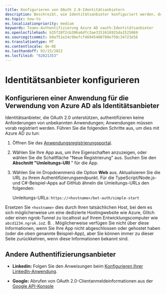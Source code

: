```yaml
---
title: Konfigurieren von OAuth 2.0-Identitätsanbietern
description: Beschreibt, wie Identitätsanbieter konfiguriert werden, deren Schwerpunkt auf Microsoft Azure Active Directory (Azure AD) liegt.
ms.topic: how-to
ms.localizationpriority: medium
keywords: Teams-Authentifizierung Azure AD oauth-Identitätsanbieter
ms.openlocfilehash: b35f28f2cb306a6dfc3ae3151616925da1525069
ms.sourcegitcommit: b9af51e24c9befcf46945400789e750c34723e56
ms.translationtype: MT
ms.contentlocale: de-DE
ms.lasthandoff: 02/15/2022
ms.locfileid: "62821353"
---
```

# <a name="configure-identity-providers"></a>Identitätsanbieter konfigurieren

## <a name="configuring-an-application-to-use-azure-ad-as-an-identity-provider"></a>Konfigurieren einer Anwendung für die Verwendung von Azure AD als Identitätsanbieter

Identitätsanbieter, die OAuth 2.0 unterstützen, authentifizieren keine Anforderungen von unbekannten Anwendungen; Anwendungen müssen vorab registriert werden. Führen Sie die folgenden Schritte aus, um dies mit Azure AD zu tun:

1. Öffnen Sie das [Anwendungsregistrierungsportal](https://ms.portal.azure.com/#blade/Microsoft_AAD_RegisteredApps/ApplicationsListBlade).

2. Wählen Sie Ihre App aus, um ihre Eigenschaften anzuzeigen, oder wählen Sie die Schaltfläche "Neue Registrierung" aus. Suchen Sie den **Abschnitt "Umleitungs-URI** " für die App.

3. Wählen Sie im Dropdownmenü die Option **Web** aus. Aktualisieren Sie die URL zu Ihrem Authentifizierungsendpunkt. Für die TypeScript/Node.js- und C#-Beispiel-Apps auf GitHub ähneln die Umleitungs-URLs den folgenden:

    Umleitungs-URLs: `https://<hostname>/bot-auth/simple-start`

Ersetzen Sie `<hostname>` dies durch Ihren tatsächlichen Host, bei dem es sich möglicherweise um eine dedizierte Hostingwebsite wie Azure, Glitch oder einen ngrok-Tunnel zu localhost auf Ihrem Entwicklungscomputer wie `abcd1234.ngrok.io`z. B. . Möglicherweise verfügen Sie nicht über diese Informationen, wenn Sie Ihre App nicht abgeschlossen oder gehostet haben (oder die oben genannte Beispiel-App), aber Sie können immer zu dieser Seite zurückkehren, wenn diese Informationen bekannt sind.

## <a name="other-authentication-providers"></a>Andere Authentifizierungsanbieter

* **Linkedin:** Folgen Sie den Anweisungen beim [Konfigurieren Ihrer LinkedIn-Anwendung](/linkedin/talent/apply-with-linkedin).

* **Google:** Abrufen von OAuth 2.0-Clientanmeldeinformationen aus der [Google API-Konsole](https://console.developers.google.com/)
